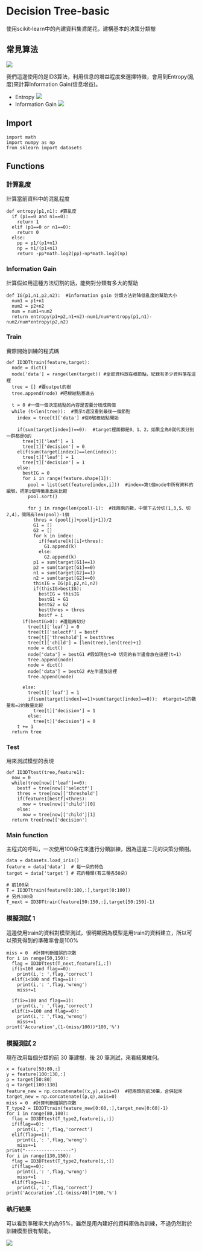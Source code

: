 # Decision Tree-basic

使用scikit-learn中的內建資料集鳶尾花，建構基本的決策分類樹

## 常見算法

![](https://hackmd.io/_uploads/SkDY8ofKn.png)

我們這邊使用的是ID3算法，利用信息的增益程度來選擇特徵，會用到Entropy(亂度)來計算Information Gain(信息增益)。

* Entropy
![](https://hackmd.io/_uploads/BJuaDoftn.png)
* Information Gain
![](https://hackmd.io/_uploads/Sy9r_jfY2.png)


## Import

```python=
import math
import numpy as np
from sklearn import datasets
```

## Functions

### 計算亂度

計算當前資料中的混亂程度

```python=
def entropy(p1,n1): #算亂度
  if (p1==0 and n1==0):
    return 1
  elif (p1==0 or n1==0):
    return 0
  else:
    pp = p1/(p1+n1)
    np = n1/(p1+n1)
    return -pp*math.log2(pp)-np*math.log2(np)
```

### Information Gain

計算假如用這種方法切割的話，能夠對分類有多大的幫助

```python=
def IG(p1,n1,p2,n2):  #information gain 分類方法對降低亂度的幫助大小
  num1 = p1+n1
  num2 = p2+n2
  num = num1+num2
  return entropy(p1+p2,n1+n2)-num1/num*entropy(p1,n1)-num2/num*entropy(p2,n2)
```

### Train

實際開始訓練的程式碼

```python=
def ID3DTtrain(feature,target):
  node = dict()
  node['data'] = range(len(target)) #全部資料放在根節點，紀錄有多少資料落在這裡
  tree = [] #要output的樹
  tree.append(node) #把根結點塞進去
  
  t = 0 #一個一個決定結點的內容是否要分枝成兩個
  while (t<len(tree)):  #表示t還沒看到最後一個節點
    index = tree[t]['data'] #從0號根結點開始
    
    if(sum(target[index])==0):  #target裡面都是0、1、2，如果全為0就代表分到一群都是0的
      tree[t]['leaf'] = 1
      tree[t]['decision'] = 0 
    elif(sum(target[index])==len(index)):
      tree[t]['leaf'] = 1
      tree[t]['decision'] = 1
    else:
      bestIG = 0
      for i in range(feature.shape[1]):
        pool = list(set(feature[index,i]))  #index=第t個node中所有資料的編號，把第i個特徵拿出來比較
        pool.sort()
        
        for j in range(len(pool)-1):  #找兩兩的數，中間下去分切(1,3,5、切2,4)，間隔有len(pool)-1個
          thres = (pool[j]+pool[j+1])/2
          G1 = []
          G2 = []
          for k in index:
            if(feature[k][i]<thres):
              G1.append(k)
            else:
              G2.append(k)
          p1 = sum(target[G1]==1)
          p2 = sum(target[G1]==0)
          n1 = sum(target[G2]==1)
          n2 = sum(target[G2]==0)
          thisIG = IG(p1,p2,n1,n2)
          if(thisIG>bestIG):
            bestIG = thisIG
            bestG1 = G1
            bestG2 = G2
            bestthres = thres
            bestf = i
      if(bestIG>0): #還能再切分
        tree[t]['leaf'] = 0
        tree[t]['selectf'] = bestf
        tree[t]['threshold'] = bestthres
        tree[t]['child'] = [len(tree),len(tree)+1]
        node = dict()
        node['data'] = bestG1 #假如現在t=0 切完的右半邊會放在這裡(t=1)
        tree.append(node)
        node = dict()
        node['data'] = bestG2 #左半邊放這裡
        tree.append(node)
        
      else:
        tree[t]['leaf'] = 1
        if(sum(target[index]==1)>sum(target[index]==0)):  #target=1的數量和=2的數量比較
          tree[t]['decision'] = 1
        else:
          tree[t]['decision'] = 0
    t += 1
  return tree  
```

### Test

用來測試模型的表現

```python=
def ID3DTtest(tree,feature1):
  now = 0
  while(tree[now]['leaf']==0):
    bestf = tree[now]['selectf']
    thres = tree[now]['threshold']
    if(feature1[bestf]<thres):
      now = tree[now]['child'][0]
    else:
      now = tree[now]['child'][1]
  return tree[now]['decision']
```

### Main function

主程式的呼叫，一次使用100朵花來進行分類訓練，因為這是二元的決策分類樹。

```python=
data = datasets.load_iris()
feature = data['data']  # 每一朵的特色
target = data['target'] # 花的種類(有三種各50朵)

# 前100朵
T = ID3DTtrain(feature[0:100,:],target[0:100])
# 另外100朵
T_next = ID3DTtrain(feature[50:150,:],target[50:150]-1)
```

### 模擬測試 1

這邊使用train的資料對模型測試，很明顯因為模型是用train的資料建立，所以可以預見得到的準確率會是100%

```python=
miss = 0  #計算判斷錯誤的次數
for i in range(50,150):
  flag = ID3DTtest(T_next,feature[i,:])
  if(i<100 and flag==0):
    print(i,': ',flag,'correct')
  elif(i<100 and flag==1):
    print(i,': ',flag,'wrong')
    miss+=1

  if(i>=100 and flag==1):
    print(i,': ',flag,'correct')
  elif(i>=100 and flag==0):
    print(i,': ',flag,'wrong')
    miss+=1
print('Accuration',(1-(miss/100))*100,'%')
```

### 模擬測試 2

現在改用每個分類的前 30 筆建樹，後 20 筆測試，來看結果維何。

```python=
x = feature[50:80,:]
y = feature[100:130,:]
p = target[50:80]
q = target[100:130]
feature_new = np.concatenate((x,y),axis=0)  #把兩類的前30筆，合併起來
target_new = np.concatenate((p,q),axis=0)
miss = 0  #計算判斷錯誤的次數
T_type2 = ID3DTtrain(feature_new[0:60,:],target_new[0:60]-1)
for i in range(80,100):
  flag = ID3DTtest(T_type2,feature[i,:])
  if(flag==0):
    print(i,': ',flag,'correct')
  elif(flag==1):
    print(i,': ',flag,'wrong')
    miss+=1
print("-----------------")
for i in range(130,150):
  flag = ID3DTtest(T_type2,feature[i,:])
  if(flag==0):
    print(i,': ',flag,'wrong')
    miss+=1
  elif(flag==1):
    print(i,': ',flag,'correct')
print('Accuration',(1-(miss/40))*100,'%')
```

### 執行結果

可以看到準確率大約為95%，雖然是用內建好的資料庫做為訓練，不過仍然對於訓練模型很有幫助。

![](https://hackmd.io/_uploads/H10mSjzF2.png)



